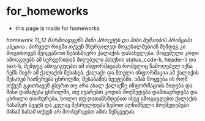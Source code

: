 # for_homeworks
  * this page is made for homeworks

   _homework 11_12 წარმოადგენს მინი პროექტს და მისი მუშაობის პრინციპი ასეთია_ :
    პირველ რიგში თქვენ მხურვალედ მოგესალმებიან შემდეგ კი მოგთხოვენ შეიყვანოთ ნებისმიერი ქალაქის დასახელება. მოცემული კოდი ამოაგდებს ამ სერვერიდან მიღებული პასუხის status_code-ს, header-ს და text-ს, შემდეგ ამოგიგდებთ იმ ინფორმაციას რომელიც წამოღებულ იქნა ჩემს მიერ ამ ქალაქის შესახებ. ქალაქი და მთელი ინფორმაცია ამ ქალაქის შესახებ ჩაიწერება ცხრილში, შესაბამის სვეტებში. ამას მოყვება ის რომ თქვენ გკითხავენ გსურთ თუ არა ახალ ქალაქზე ინფორმაციის მიღება და მისი დამატება ცხრილში, თუ იუარებთ კოდის მოქმედება დამთავრდება და ცხრილი დაიხურება, ხოლო თუ დათანხმდებით ისევ ამოგიგდებთ ქალაქის ჩასაწერ სვეტს და  კვლავ შესრულდება ზემოთ აღნიშნული მოქმედებები მანამ სანამ თქვენ არ მოისურვებთ ამის შეწყვეტას.
